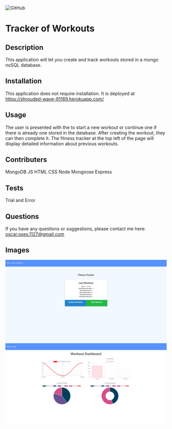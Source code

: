 ![GitHub](https://img.shields.io/badge/license-MIT_License-green)

# Tracker of Workouts

## Description

This application will let you create and track workouts stored in a mongo noSQL database.

## Installation

This application does not require installation. It is deployed at https://shrouded-wave-91189.herokuapp.com/

## Usage

The user is presented with the to start a new workout or continue one if there is already one stored in the database. After creating the workout, they can then complete it. The fitness tracker at the top left of the page will display detailed information about previous workouts.

## Contributers

MongoDB
JS
HTML
CSS
Node
Mongoose
Express

## Tests

Trial and Error

## Questions

If you have any questions or suggestions, please contact me here:
[oscar.oses.1127@gmail.com](oscar.oses.1127@gmail.com)

## Images

![Screenshot_1](public/images/img1.png)
![Screenshot_1](public/images/img2.png)
